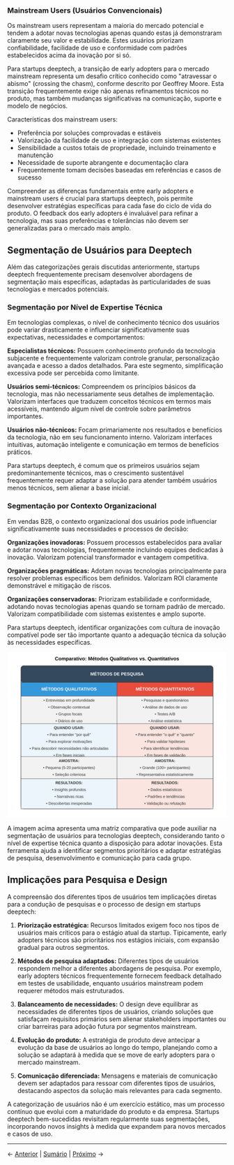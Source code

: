 ### Mainstream Users (Usuários Convencionais)

Os mainstream users representam a maioria do mercado potencial e tendem a adotar novas tecnologias apenas quando estas já demonstraram claramente seu valor e estabilidade. Estes usuários priorizam confiabilidade, facilidade de uso e conformidade com padrões estabelecidos acima da inovação por si só.

Para startups deeptech, a transição de early adopters para o mercado mainstream representa um desafio crítico conhecido como "atravessar o abismo" (crossing the chasm), conforme descrito por Geoffrey Moore. Esta transição frequentemente exige não apenas refinamentos técnicos no produto, mas também mudanças significativas na comunicação, suporte e modelo de negócios.

Características dos mainstream users:
- Preferência por soluções comprovadas e estáveis
- Valorização da facilidade de uso e integração com sistemas existentes
- Sensibilidade a custos totais de propriedade, incluindo treinamento e manutenção
- Necessidade de suporte abrangente e documentação clara
- Frequentemente tomam decisões baseadas em referências e casos de sucesso

Compreender as diferenças fundamentais entre early adopters e mainstream users é crucial para startups deeptech, pois permite desenvolver estratégias específicas para cada fase do ciclo de vida do produto. O feedback dos early adopters é invaluável para refinar a tecnologia, mas suas preferências e tolerâncias não devem ser generalizadas para o mercado mais amplo.

## Segmentação de Usuários para Deeptech

Além das categorizações gerais discutidas anteriormente, startups deeptech frequentemente precisam desenvolver abordagens de segmentação mais específicas, adaptadas às particularidades de suas tecnologias e mercados potenciais.

### Segmentação por Nível de Expertise Técnica

Em tecnologias complexas, o nível de conhecimento técnico dos usuários pode variar drasticamente e influenciar significativamente suas expectativas, necessidades e comportamentos:

**Especialistas técnicos:** Possuem conhecimento profundo da tecnologia subjacente e frequentemente valorizam controle granular, personalização avançada e acesso a dados detalhados. Para este segmento, simplificação excessiva pode ser percebida como limitante.

**Usuários semi-técnicos:** Compreendem os princípios básicos da tecnologia, mas não necessariamente seus detalhes de implementação. Valorizam interfaces que traduzem conceitos técnicos em termos mais acessíveis, mantendo algum nível de controle sobre parâmetros importantes.

**Usuários não-técnicos:** Focam primariamente nos resultados e benefícios da tecnologia, não em seu funcionamento interno. Valorizam interfaces intuitivas, automação inteligente e comunicação em termos de benefícios práticos.

Para startups deeptech, é comum que os primeiros usuários sejam predominantemente técnicos, mas o crescimento sustentável frequentemente requer adaptar a solução para atender também usuários menos técnicos, sem alienar a base inicial.

### Segmentação por Contexto Organizacional

Em vendas B2B, o contexto organizacional dos usuários pode influenciar significativamente suas necessidades e processos de decisão:

**Organizações inovadoras:** Possuem processos estabelecidos para avaliar e adotar novas tecnologias, frequentemente incluindo equipes dedicadas à inovação. Valorizam potencial transformador e vantagem competitiva.

**Organizações pragmáticas:** Adotam novas tecnologias principalmente para resolver problemas específicos bem definidos. Valorizam ROI claramente demonstrável e mitigação de riscos.

**Organizações conservadoras:** Priorizam estabilidade e conformidade, adotando novas tecnologias apenas quando se tornam padrão de mercado. Valorizam compatibilidade com sistemas existentes e amplo suporte.

Para startups deeptech, identificar organizações com cultura de inovação compatível pode ser tão importante quanto a adequação técnica da solução às necessidades específicas.

![Matriz de segmentação de usuários](../../assets/images/comparativo_metodos_pesquisa.svg)

A imagem acima apresenta uma matriz comparativa que pode auxiliar na segmentação de usuários para tecnologias deeptech, considerando tanto o nível de expertise técnica quanto a disposição para adotar inovações. Esta ferramenta ajuda a identificar segmentos prioritários e adaptar estratégias de pesquisa, desenvolvimento e comunicação para cada grupo.

## Implicações para Pesquisa e Design

A compreensão dos diferentes tipos de usuários tem implicações diretas para a condução de pesquisas e o processo de design em startups deeptech:

1. **Priorização estratégica:** Recursos limitados exigem foco nos tipos de usuários mais críticos para o estágio atual da startup. Tipicamente, early adopters técnicos são prioritários nos estágios iniciais, com expansão gradual para outros segmentos.

2. **Métodos de pesquisa adaptados:** Diferentes tipos de usuários respondem melhor a diferentes abordagens de pesquisa. Por exemplo, early adopters técnicos frequentemente fornecem feedback detalhado em testes de usabilidade, enquanto usuários mainstream podem requerer métodos mais estruturados.

3. **Balanceamento de necessidades:** O design deve equilibrar as necessidades de diferentes tipos de usuários, criando soluções que satisfaçam requisitos primários sem alienar stakeholders importantes ou criar barreiras para adoção futura por segmentos mainstream.

4. **Evolução do produto:** A estratégia de produto deve antecipar a evolução da base de usuários ao longo do tempo, planejando como a solução se adaptará à medida que se move de early adopters para o mercado mainstream.

5. **Comunicação diferenciada:** Mensagens e materiais de comunicação devem ser adaptados para ressoar com diferentes tipos de usuários, destacando aspectos da solução mais relevantes para cada segmento.

A categorização de usuários não é um exercício estático, mas um processo contínuo que evolui com a maturidade do produto e da empresa. Startups deeptech bem-sucedidas revisitam regularmente suas segmentações, incorporando novos insights à medida que expandem para novos mercados e casos de uso.

---

← [Anterior](./1.2.1_tipos_usuarios_parte2.md) | [Sumário](../../sumario.md) | [Próximo](./1.2.2_metodos_pesquisa_parte1.md) →